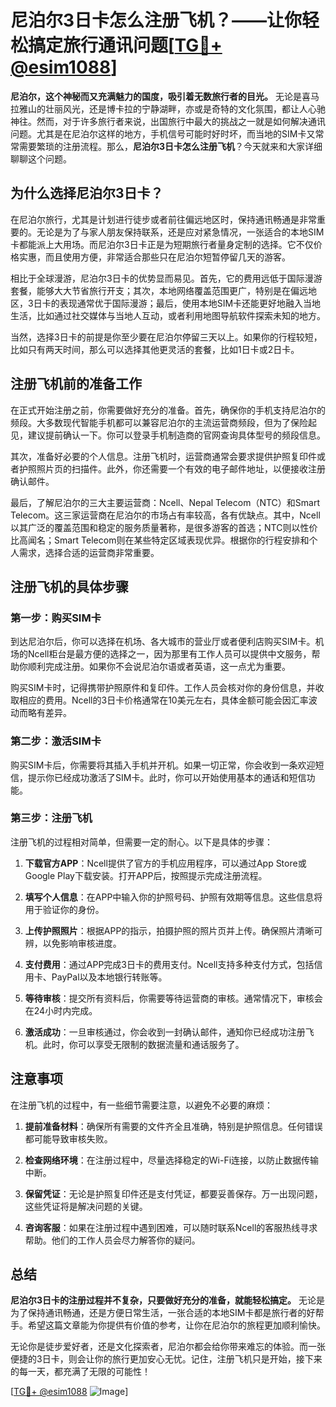 # 尼泊尔3日卡怎么注册飞机？——让你轻松搞定旅行通讯问题[[TG💪+ @esim1088](https://t.me/s/esim1088)]

**尼泊尔，这个神秘而又充满魅力的国度，吸引着无数旅行者的目光。** 无论是喜马拉雅山的壮丽风光，还是博卡拉的宁静湖畔，亦或是奇特的文化氛围，都让人心驰神往。然而，对于许多旅行者来说，出国旅行中最大的挑战之一就是如何解决通讯问题。尤其是在尼泊尔这样的地方，手机信号可能时好时坏，而当地的SIM卡又常常需要繁琐的注册流程。那么，**尼泊尔3日卡怎么注册飞机**？今天就来和大家详细聊聊这个问题。

## 为什么选择尼泊尔3日卡？

在尼泊尔旅行，尤其是计划进行徒步或者前往偏远地区时，保持通讯畅通是非常重要的。无论是为了与家人朋友保持联系，还是应对紧急情况，一张适合的本地SIM卡都能派上大用场。而尼泊尔3日卡正是为短期旅行者量身定制的选择。它不仅价格实惠，而且使用方便，非常适合那些只在尼泊尔短暂停留几天的游客。

相比于全球漫游，尼泊尔3日卡的优势显而易见。首先，它的费用远低于国际漫游套餐，能够大大节省旅行开支；其次，本地网络覆盖范围更广，特别是在偏远地区，3日卡的表现通常优于国际漫游；最后，使用本地SIM卡还能更好地融入当地生活，比如通过社交媒体与当地人互动，或者利用地图导航软件探索未知的地方。

当然，选择3日卡的前提是你至少要在尼泊尔停留三天以上。如果你的行程较短，比如只有两天时间，那么可以选择其他更灵活的套餐，比如1日卡或2日卡。

## 注册飞机前的准备工作

在正式开始注册之前，你需要做好充分的准备。首先，确保你的手机支持尼泊尔的频段。大多数现代智能手机都可以兼容尼泊尔的主流运营商频段，但为了保险起见，建议提前确认一下。你可以登录手机制造商的官网查询具体型号的频段信息。

其次，准备好必要的个人信息。注册飞机时，运营商通常会要求提供护照复印件或者护照照片页的扫描件。此外，你还需要一个有效的电子邮件地址，以便接收注册确认邮件。

最后，了解尼泊尔的三大主要运营商：Ncell、Nepal Telecom（NTC）和Smart Telecom。这三家运营商在尼泊尔的市场占有率较高，各有优缺点。其中，Ncell以其广泛的覆盖范围和稳定的服务质量著称，是很多游客的首选；NTC则以性价比高闻名；Smart Telecom则在某些特定区域表现优异。根据你的行程安排和个人需求，选择合适的运营商非常重要。

## 注册飞机的具体步骤

### 第一步：购买SIM卡

到达尼泊尔后，你可以选择在机场、各大城市的营业厅或者便利店购买SIM卡。机场的Ncell柜台是最方便的选择之一，因为那里有工作人员可以提供中文服务，帮助你顺利完成注册。如果你不会说尼泊尔语或者英语，这一点尤为重要。

购买SIM卡时，记得携带护照原件和复印件。工作人员会核对你的身份信息，并收取相应的费用。Ncell的3日卡价格通常在10美元左右，具体金额可能会因汇率波动而略有差异。

### 第二步：激活SIM卡

购买SIM卡后，你需要将其插入手机并开机。如果一切正常，你会收到一条欢迎短信，提示你已经成功激活了SIM卡。此时，你可以开始使用基本的通话和短信功能。

### 第三步：注册飞机

注册飞机的过程相对简单，但需要一定的耐心。以下是具体的步骤：

1. **下载官方APP**：Ncell提供了官方的手机应用程序，可以通过App Store或Google Play下载安装。打开APP后，按照提示完成注册流程。
   
2. **填写个人信息**：在APP中输入你的护照号码、护照有效期等信息。这些信息将用于验证你的身份。

3. **上传护照照片**：根据APP的指示，拍摄护照的照片页并上传。确保照片清晰可辨，以免影响审核进度。

4. **支付费用**：通过APP完成3日卡的费用支付。Ncell支持多种支付方式，包括信用卡、PayPal以及本地银行转账等。

5. **等待审核**：提交所有资料后，你需要等待运营商的审核。通常情况下，审核会在24小时内完成。

6. **激活成功**：一旦审核通过，你会收到一封确认邮件，通知你已经成功注册飞机。此时，你可以享受无限制的数据流量和通话服务了。

## 注意事项

在注册飞机的过程中，有一些细节需要注意，以避免不必要的麻烦：

1. **提前准备材料**：确保所有需要的文件齐全且准确，特别是护照信息。任何错误都可能导致审核失败。

2. **检查网络环境**：在注册过程中，尽量选择稳定的Wi-Fi连接，以防止数据传输中断。

3. **保留凭证**：无论是护照复印件还是支付凭证，都要妥善保存。万一出现问题，这些凭证将是解决问题的关键。

4. **咨询客服**：如果在注册过程中遇到困难，可以随时联系Ncell的客服热线寻求帮助。他们的工作人员会尽力解答你的疑问。

## 总结

**尼泊尔3日卡的注册过程并不复杂，只要做好充分的准备，就能轻松搞定。** 无论是为了保持通讯畅通，还是方便日常生活，一张合适的本地SIM卡都是旅行者的好帮手。希望这篇文章能为你提供有价值的参考，让你在尼泊尔的旅程更加顺利愉快。

无论你是徒步爱好者，还是文化探索者，尼泊尔都会给你带来难忘的体验。而一张便捷的3日卡，则会让你的旅行更加安心无忧。记住，注册飞机只是开始，接下来的每一天，都充满了无限的可能性！

[[TG💪+ @esim1088](https://t.me/s/esim1088) ![Image](https://i.postimg.cc/4NQfJmqS/Snipaste-2025-05-13-00-14-12.png)]